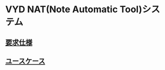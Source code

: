# VYD NAT(Note Automatic Tool)システム 

## [要求仕様](requirements/README.md)

## [ユースケース](usecase/README.md)
